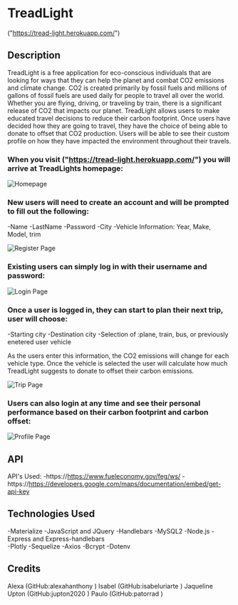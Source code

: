 # TreadLight
("https://tread-light.herokuapp.com/")


## Description

TreadLight is a free application for eco-conscious individuals that are looking for ways that they can help the planet and combat CO2 emissions and climate change. CO2 is created primarily by fossil fuels and millions of gallons of fossil fuels are used daily for people to travel all over the world. Whether you are flying, driving, or traveling by train, there is a significant release of CO2 that impacts our planet. TreadLight allows users to make educated travel decisions to reduce their carbon footprint. Once users have decided how they are going to travel, they have the choice of being able to donate to offset that CO2 production. Users will be able to see their custom profile on how they have impacted the environment throughout their travels. 

### When you visit ("https://tread-light.herokuapp.com/") you will arrive at TreadLights homepage:

![Homepage](https://github.com/patorrad/treadLight/blob/development/public/img/TreadLightHomepage.png)

### New users will need to create an account and will be prompted to fill out the following:

-Name
-LastName
-Password
-City
-Vehicle Information: Year, Make, Model, trim

![Register Page](link-to-image)

### Existing users can simply log in with their username and password: 

![Login Page](link-to-image) 

### Once a user is logged in, they can start to plan their next trip, user will choose:

-Starting city
-Destination city
-Selection of :plane, train, bus, or previously enetered user vehicle

As the users enter this information, the CO2 emissions will change for each vehicle type. Once the vehicle is selected the user will calculate how much TreadLight suggests to donate to offset their carbon emissions. 

![Trip Page](https://github.com/patorrad/treadLight/blob/development/public/img/Tripage.png) 

### Users can also login at any time and see their personal performance based on their carbon footprint and carbon offset:

![Profile Page](https://github.com/patorrad/treadLight/blob/development/public/img/profile.png) 

## API
API's Used:
-https://https://www.fueleconomy.gov/feg/ws/
-https://https://developers.google.com/maps/documentation/embed/get-api-key



## Technologies Used

-Materialize
-JavaScript and JQuery
-Handlebars
-MySQL2
-Node.js
-Express and Express-handlebars    
-Plotly 
-Sequelize
-Axios
-Bcrypt
-Dotenv


## Credits
Alexa (GitHub:alexahanthony )
Isabel (GitHub:isabeluriarte ) 
Jaqueline Upton (GitHub:jupton2020 ) 
Paulo (GitHub:patorrad ) 

